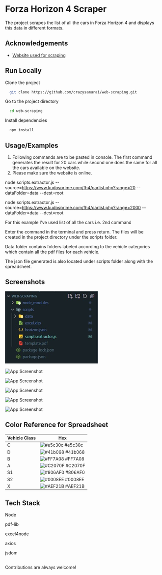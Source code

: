 # Forza Horizon 4 Scraper

The project scrapes the list of all the cars in Forza Horizon 4 and displays this data in different formats.

## Acknowledgements

- [Website used for scraping](https://www.kudosprime.com/fh4/carlist.php?range=2000)

## Run Locally

Clone the project

```bash
  git clone https://github.com/crazysamurai/web-scraping.git
```

Go to the project directory

```bash
  cd web-scraping
```

Install dependencies

```bash
  npm install
```

## Usage/Examples

1. Following commands are to be pasted in console. The first command generates the result for 20 cars while second one does the same for all the cars available on the website.
2. Please make sure the website is online.

node scripts.extractor.js --source=https://www.kudosprime.com/fh4/carlist.php?range=20 --dataFolder=data --dest=root

node scripts.extractor.js --source=https://www.kudosprime.com/fh4/carlist.php?range=2000 --dataFolder=data --dest=root

For this example I've used list of all the cars i.e. 2nd command

Enter the command in the terminal and press return. The files will be created in the project directory under the scripts folder.

Data folder contains folders labeled according to the vehicle categories which contain all the pdf files for each vehicle.

The json file generated is also located under scripts folder along with the spreadsheet.

## Screenshots

![App Screenshot](./images/directory.jpg)

![App Screenshot]()

![App Screenshot]()

![App Screenshot]()

![App Screenshot]()

![App Screenshot]()

## Color Reference for Spreadsheet

| Vehicle Class | Hex                                                              |
| ------------- | ---------------------------------------------------------------- |
| C             | ![#e5c30c](https://via.placeholder.com/10/e5c30c?text=+) #e5c30c |
| D             | ![#41b068](https://via.placeholder.com/10/41b068?text=+) #41b068 |
| B             | ![#FF7A08](https://via.placeholder.com/10/FF7A08?text=+) #FF7A08 |
| A             | ![#C2070F](https://via.placeholder.com/10/C2070F?text=+) #C2070F |
| S1            | ![#806AF0](https://via.placeholder.com/10/806AF0?text=+) #806AF0 |
| S2            | ![#0008EE](https://via.placeholder.com/10/0008EE?text=+) #0008EE |
| X             | ![#AEF21B](https://via.placeholder.com/10/AEF21B?text=+) #AEF21B |

## Tech Stack

Node

pdf-lib

excel4node

axios

jsdom

##

Contributions are always welcome!
